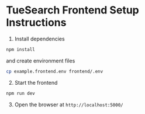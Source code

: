 # TueSearch Frontend Setup Instructions

1. Install dependencies

```bash
npm install
```

and create environment files

```bash
cp example.frontend.env frontend/.env
```

2. Start the frontend

```bash
npm run dev
```

3. Open the browser at `http://localhost:5000/`
